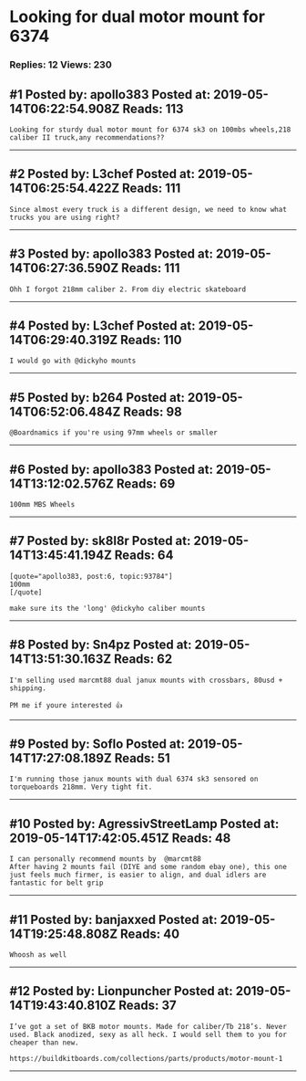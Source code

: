# Looking for dual motor mount for 6374

### Replies: 12 Views: 230

## \#1 Posted by: apollo383 Posted at: 2019-05-14T06:22:54.908Z Reads: 113

```
Looking for sturdy dual motor mount for 6374 sk3 on 100mbs wheels,218 caliber II truck,any recommendations??
```

---
## \#2 Posted by: L3chef Posted at: 2019-05-14T06:25:54.422Z Reads: 111

```
Since almost every truck is a different design, we need to know what trucks you are using right?
```

---
## \#3 Posted by: apollo383 Posted at: 2019-05-14T06:27:36.590Z Reads: 111

```
Ohh I forgot 218mm caliber 2. From diy electric skateboard
```

---
## \#4 Posted by: L3chef Posted at: 2019-05-14T06:29:40.319Z Reads: 110

```
I would go with @dickyho mounts
```

---
## \#5 Posted by: b264 Posted at: 2019-05-14T06:52:06.484Z Reads: 98

```
@Boardnamics if you're using 97mm wheels or smaller
```

---
## \#6 Posted by: apollo383 Posted at: 2019-05-14T13:12:02.576Z Reads: 69

```
100mm MBS Wheels
```

---
## \#7 Posted by: sk8l8r Posted at: 2019-05-14T13:45:41.194Z Reads: 64

```
[quote="apollo383, post:6, topic:93784"]
100mm
[/quote]

make sure its the 'long' @dickyho caliber mounts
```

---
## \#8 Posted by: Sn4pz Posted at: 2019-05-14T13:51:30.163Z Reads: 62

```
I'm selling used marcmt88 dual janux mounts with crossbars, 80usd + shipping. 

PM me if youre interested 👍
```

---
## \#9 Posted by: Soflo Posted at: 2019-05-14T17:27:08.189Z Reads: 51

```
I'm running those janux mounts with dual 6374 sk3 sensored on torqueboards 218mm. Very tight fit.
```

---
## \#10 Posted by: AgressivStreetLamp Posted at: 2019-05-14T17:42:05.451Z Reads: 48

```
I can personally recommend mounts by  @marcmt88
After having 2 mounts fail (DIYE and some random ebay one), this one just feels much firmer, is easier to align, and dual idlers are fantastic for belt grip
```

---
## \#11 Posted by: banjaxxed Posted at: 2019-05-14T19:25:48.808Z Reads: 40

```
Whoosh as well
```

---
## \#12 Posted by: Lionpuncher Posted at: 2019-05-14T19:43:40.810Z Reads: 37

```
I’ve got a set of BKB motor mounts. Made for caliber/Tb 218’s. Never used. Black anodized, sexy as all heck. I would sell them to you for cheaper than new.

https://buildkitboards.com/collections/parts/products/motor-mount-1
```

---
